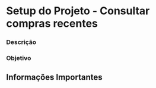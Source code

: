 # Setup do Projeto - Consultar compras recentes


### Descrição



### Objetivo



## Informações Importantes